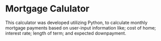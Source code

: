# Mortgage Calulator 
This calculator was developed utilizing Python, to calculate monthly mortgage payments based on user-input information like; cost of home; interest rate; length of term; and expected 
downpayment. 
